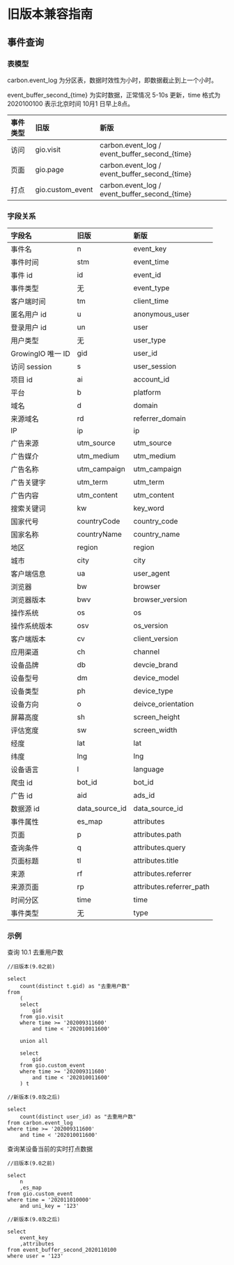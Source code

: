 # 旧版本兼容指南

## 事件查询

### 表模型

carbon.event\_log 为分区表，数据时效性为小时，即数据截止到上一个小时。

event\_buffer\_second\_{time} 为实时数据，正常情况 5-10s 更新，time 格式为 2020100100 表示北京时间 10月1 日早上8点。

| **事件类型** | **旧版** | **新版** |
| :--- | :--- | :--- |
| 访问 | gio.visit | carbon.event\_log / event\_buffer\_second\_{time} |
| 页面 | gio.page | carbon.event\_log / event\_buffer\_second\_{time} |
| 打点 | gio.custom\_event | carbon.event\_log / event\_buffer\_second\_{time} |

### 字段关系

| **字段名** | **旧版** | **新版** |
| :--- | :--- | :--- |
| 事件名 | n | event\_key |
| 事件时间 | stm | event\_time |
| 事件 id | id | event\_id |
| 事件类型 | 无 | event\_type |
| 客户端时间 | tm | client\_time |
| 匿名用户 id | u | anonymous\_user |
| 登录用户 id | un | user |
| 用户类型 | 无 | user\_type |
| GrowingIO 唯一 ID | gid | user\_id |
| 访问 session | s | user\_session |
| 项目 id | ai | account\_id |
| 平台 | b | platform |
| 域名 | d | domain |
| 来源域名 | rd | referrer\_domain |
| IP | ip | ip |
| 广告来源 | utm\_source | utm\_source |
| 广告媒介 | utm\_medium | utm\_medium |
| 广告名称 | utm\_campaign | utm\_campaign |
| 广告关键字 | utm\_term | utm\_term |
| 广告内容 | utm\_content | utm\_content |
| 搜索关键词 | kw | key\_word |
| 国家代号 | countryCode | country\_code |
| 国家名称 | countryName | country\_name |
| 地区 | region | region |
| 城市 | city | city |
| 客户端信息 | ua | user\_agent |
| 浏览器 | bw | browser |
| 浏览器版本 | bwv | browser\_version |
| 操作系统 | os | os |
| 操作系统版本 | osv | os\_version |
| 客户端版本 | cv | client\_version |
| 应用渠道 | ch | channel |
| 设备品牌 | db | devcie\_brand |
| 设备型号 | dm | device\_model |
| 设备类型 | ph | device\_type |
| 设备方向 | o | deivce\_orientation |
| 屏幕高度 | sh | screen\_height |
| 评估宽度 | sw | screen\_width |
| 经度 | lat | lat |
| 纬度 | lng | lng |
| 设备语言 | l | language |
| 爬虫 id | bot\_id | bot\_id |
| 广告 id | aid | ads\_id |
| 数据源 id | data\_source\_id | data\_source\_id |
| 事件属性 | es\_map | attributes |
| 页面 | p | attributes.path |
| 查询条件 | q | attributes.query |
| 页面标题 | tl | attributes.title |
| 来源 | rf | attributes.referrer |
| 来源页面 | rp | attributes.referrer\_path |
| 时间分区 | time | time |
| 事件类型 | 无 | type |

### 示例

查询 10.1 去重用户数

```text
//旧版本(9.0之前)

select
    count(distinct t.gid) as "去重用户数"
from 
    (
    select 
        gid 
    from gio.visit 
    where time >= '202009311600' 
        and time < '202010011600'
        
    union all
    
    select 
        gid 
    from gio.custom_event 
    where time >= '202009311600' 
        and time < '202010011600'
    ) t

//新版本(9.0及之后)

select 
    count(distinct user_id) as "去重用户数"
from carbon.event_log 
where time >= '202009311600' 
    and time < '202010011600'
```

查询某设备当前的实时打点数据

```text
//旧版本(9.0之前)

select 
    n
    ,es_map 
from gio.custom_event 
where time = '202011010000'
    and uni_key = '123'
    
//新版本(9.0及之后)

select 
    event_key
    ,attributes 
from event_buffer_second_2020110100 
where user = '123'
```

